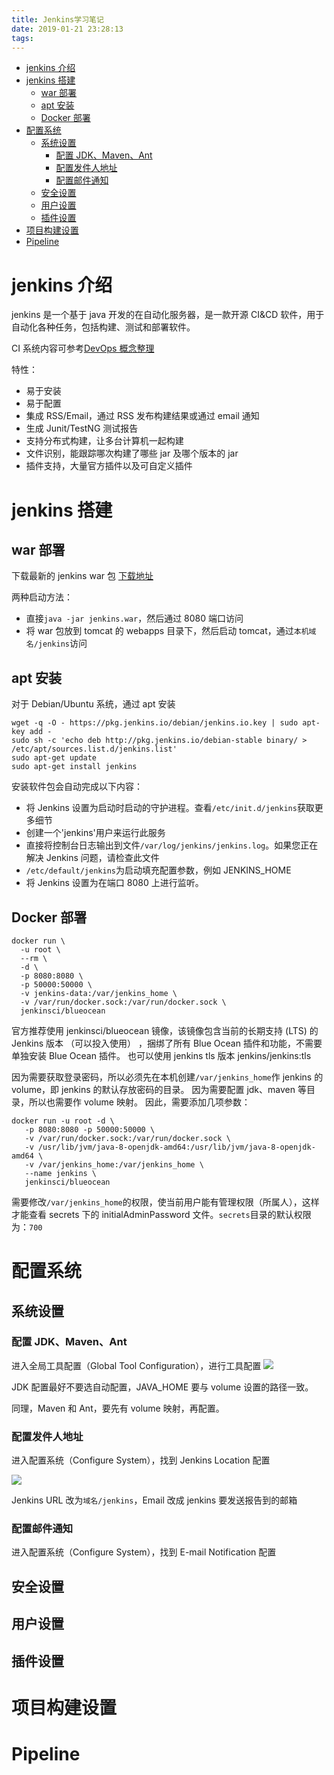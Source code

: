 ```yaml
---
title: Jenkins学习笔记
date: 2019-01-21 23:28:13
tags:
---
```


- [jenkins 介绍](#jenkins-介绍)
- [jenkins 搭建](#jenkins-搭建)
  - [war 部署](#war-部署)
  - [apt 安装](#apt-安装)
  - [Docker 部署](#docker-部署)
- [配置系统](#配置系统)
  - [系统设置](#系统设置)
    - [配置 JDK、Maven、Ant](#配置-jdkmavenant)
    - [配置发件人地址](#配置发件人地址)
    - [配置邮件通知](#配置邮件通知)
  - [安全设置](#安全设置)
  - [用户设置](#用户设置)
  - [插件设置](#插件设置)
- [项目构建设置](#项目构建设置)
- [Pipeline](#pipeline)

<!-- more -->

# jenkins 介绍

jenkins 是一个基于 java 开发的在自动化服务器，是一款开源 CI&CD 软件，用于自动化各种任务，包括构建、测试和部署软件。

CI 系统内容可参考[DevOps 概念整理](/2020/DevOps概念整理)

特性：

- 易于安装
- 易于配置
- 集成 RSS/Email，通过 RSS 发布构建结果或通过 email 通知
- 生成 Junit/TestNG 测试报告
- 支持分布式构建，让多台计算机一起构建
- 文件识别，能跟踪哪次构建了哪些 jar 及哪个版本的 jar
- 插件支持，大量官方插件以及可自定义插件

# jenkins 搭建

## war 部署

下载最新的 jenkins war 包 [下载地址](http://mirrors.jenkins.io/war-stable/latest/jenkins.war)

两种启动方法：

- 直接`java -jar jenkins.war`，然后通过 8080 端口访问
- 将 war 包放到 tomcat 的 webapps 目录下，然后启动 tomcat，通过`本机域名/jenkins`访问

## apt 安装

对于 Debian/Ubuntu 系统，通过 apt 安装

```
wget -q -O - https://pkg.jenkins.io/debian/jenkins.io.key | sudo apt-key add -
sudo sh -c 'echo deb http://pkg.jenkins.io/debian-stable binary/ > /etc/apt/sources.list.d/jenkins.list'
sudo apt-get update
sudo apt-get install jenkins
```

安装软件包会自动完成以下内容：

- 将 Jenkins 设置为启动时启动的守护进程。查看`/etc/init.d/jenkins`获取更多细节
- 创建一个'jenkins'用户来运行此服务
- 直接将控制台日志输出到文件`/var/log/jenkins/jenkins.log`。如果您正在解决 Jenkins 问题，请检查此文件
- `/etc/default/jenkins`为启动填充配置参数，例如 JENKINS_HOME
- 将 Jenkins 设置为在端口 8080 上进行监听。

## Docker 部署

```
docker run \
  -u root \
  --rm \
  -d \
  -p 8080:8080 \
  -p 50000:50000 \
  -v jenkins-data:/var/jenkins_home \
  -v /var/run/docker.sock:/var/run/docker.sock \
  jenkinsci/blueocean
```

官方推荐使用 jenkinsci/blueocean 镜像，该镜像包含当前的长期支持 (LTS) 的 Jenkins 版本 （可以投入使用） ，捆绑了所有 Blue Ocean 插件和功能，不需要单独安装 Blue Ocean 插件。
也可以使用 jenkins tls 版本 jenkins/jenkins:tls

因为需要获取登录密码，所以必须先在本机创建`/var/jenkins_home`作 jenkins 的 volume，即 jenkins 的默认存放密码的目录。
因为需要配置 jdk、maven 等目录，所以也需要作 volume 映射。
因此，需要添加几项参数：

```
docker run -u root -d \
   -p 8080:8080 -p 50000:50000 \
   -v /var/run/docker.sock:/var/run/docker.sock \
   -v /usr/lib/jvm/java-8-openjdk-amd64:/usr/lib/jvm/java-8-openjdk-amd64 \
   -v /var/jenkins_home:/var/jenkins_home \
   --name jenkins \
   jenkinsci/blueocean
```

需要修改`/var/jenkins_home`的权限，使当前用户能有管理权限（所属人），这样才能查看 secrets 下的 initialAdminPassword 文件。`secrets`目录的默认权限为：`700`

# 配置系统

## 系统设置

### 配置 JDK、Maven、Ant

进入全局工具配置（Global Tool Configuration），进行工具配置
![](https://cdn.jsdelivr.net/gh/serchaofan/picBed/blog/202203120033303.png)

JDK 配置最好不要选自动配置，JAVA_HOME 要与 volume 设置的路径一致。

同理，Maven 和 Ant，要先有 volume 映射，再配置。

### 配置发件人地址

进入配置系统（Configure System），找到 Jenkins Location 配置

![](https://cdn.jsdelivr.net/gh/serchaofan/picBed/blog/202203120033059.png)

Jenkins URL 改为`域名/jenkins`，Email 改成 jenkins 要发送报告到的邮箱

### 配置邮件通知

进入配置系统（Configure System），找到 E-mail Notification 配置

## 安全设置

## 用户设置

## 插件设置

# 项目构建设置

# Pipeline
